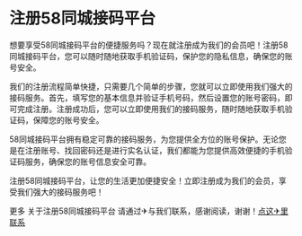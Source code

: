 # 注册58同城接码平台

想要享受58同城接码平台的便捷服务吗？现在就注册成为我们的会员吧！注册58同城接码平台，您可以随时随地获取手机验证码，保护您的隐私信息，确保您的账号安全。

我们的注册流程简单快捷，只需要几个简单的步骤，您就可以立即使用我们强大的接码服务。首先，填写您的基本信息并验证手机号码，然后设置您的账号密码，即可完成注册。注册成功后，您可以立即使用我们的接码服务，随时随地获取手机验证码，保障您的账号安全。

58同城接码平台拥有稳定可靠的接码服务，为您提供全方位的账号保护。无论您是在注册账号、找回密码还是进行实名认证，我们都能为您提供高效便捷的手机验证码服务，确保您的账号信息安全可靠。

注册58同城接码平台，让您的生活更加便捷安全！立即注册成为我们的会员，享受我们强大的接码服务吧！

更多 关于注册58同城接码平台 请通过✈与我们联系，感谢阅读，谢谢！[点这✈里联系](https://www.k02.cc)
